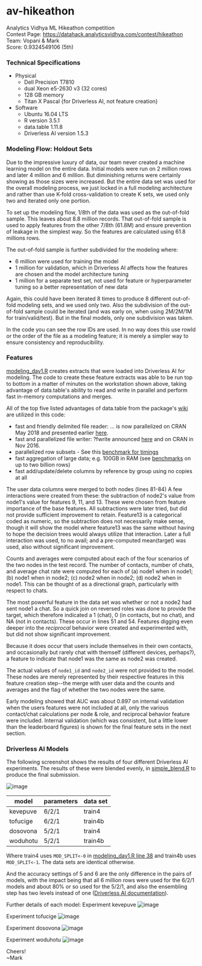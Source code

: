 # av-hikeathon
Analytics Vidhya ML Hikeathon competition  
Contest Page: https://datahack.analyticsvidhya.com/contest/hikeathon  
Team: Vopani & Mark  
Score: 0.9324549106 (5th)  

### Technical Specifications ###
* Physical
  * Dell Precision T7810
  * dual Xeon e5-2630 v3 (32 cores)
  * 128 GB memory
  * Titan X Pascal {for Driverless AI, not feature creation}
* Software
  * Ubuntu 16.04 LTS
  * R version 3.5.1
  * data.table 1.11.8
  * Driverless AI version 1.5.3

### Modeling Flow: Holdout Sets ###
Due to the impressive luxury of data, our team never created a machine learning model on the entire data. Initial models were run on 2 million rows and later 4 million and 6 million. But diminishing returns were certainly showing as those sizes were increased.
But the entire data set was used for the overall modeling process, we just locked in a full modeling architecture and rather than use K-fold cross-validation to create K sets, we used only two and iterated only one portion.

To set up the modeling flow, 1/8th of the data was used as the out-of-fold sample. This leaves about 8.8 million records.
That out-of-fold sample is used to apply features from the other 7/8th (61.8M) and ensure prevention of leakage in the simplest way. So the features are calculated using 61.8 millions rows.

The out-of-fold sample is further subdivided for the modeling where: 
* 6 million were used for training the model
* 1 million for validation, which in Driverless AI affects how the features are chosen and the model architecture tuning
* 1 million for a separate test set, not used for feature or hyperparameter tuning so a better representation of new data

Again, this could have been iterated 8 times to produce 8 different out-of-fold modeling sets, and we used only two. Also the subdivision of the out-of-fold sample could be iterated (and was early on, when using 2M/2M/1M for train/valid/test). But in the final models, only one subdivision was taken.

In the code you can see the row IDs are used. In no way does this use rowId or the order of the file as a modeling feature; it is merely a simpler way to ensure consistency and reproducibility. 

### Features ###

[modeling_day1.R](https://github.com/mlandry22/av-hikeathon/blob/488015be3d6efab47081fc45e20b875e60434ca2/modeling_day1.R#L38) creates extracts that were loaded into Driverless AI for modeling.
The code to create these feature extracts was able to be run top to bottom in a matter of minutes on the workstation shown above, taking advantage of data.table's ability to read and write in parallel and perform fast in-memory computations and merges.

All of the top five listed advantages of data.table from the package's [wiki](https://github.com/Rdatatable/data.table/wiki) are utilized in this code:
* fast and friendly delimited file reader: ... is now parallelized on CRAN May 2018 and presented earlier [here](https://github.com/Rdatatable/data.table/wiki/talks/BARUG_201704_ParallelFread.pdf).
* fast and parallelized file writer: ?fwrite announced [here](http://blog.h2o.ai/2016/04/fast-csv-writing-for-r/) and on CRAN in Nov 2016.
* parallelized row subsets - See this [benchmark for timings](https://github.com/Rdatatable/data.table/issues/1660#issuecomment-212142342)
* fast aggregation of large data; e.g. 100GB in RAM (see [benchmarks](https://github.com/Rdatatable/data.table/wiki/Benchmarks-%3A-Grouping) on up to two billion rows)
* fast add/update/delete columns by reference by group using no copies at all

The user data columns were merged to both nodes (lines 81-84)
A few interactions were created from these: the subtraction of node2's value from node1's value for features 9, 11, and 13. These were chosen from feature importance of the base features. All subtractions were later tried, but did not provide sufficient improvement to retain. Feature13 is a categorical coded as numeric, so the subtraction does not necessarily make sense, though it will show the model where feature13 was the same without having to hope the decision trees would always utilize that interaction. Later a full interaction was used, to no avail; and a pre-computed mean(target) was used, also without significant improvement.

Counts and averages were computed about each of the four scenarios of the two nodes in the test record. The number of contacts, number of chats, and average chat rate were computed for each of (a) node1 when in node1; (b) node1 when in node2; (c) node2 when in node2; (d) node2 when in node1. This can be thought of as a directional graph, particularly with respect to chats.

The most powerful feature in the data set was whether or not a node2 had sent node1 a chat. So a quick join on reversed roles was done to provide the target, which therefore indicated a 1 (chat), 0 (in contacts, but no chat), and NA (not in contacts). These occur in lines 51 and 54. Features digging even deeper into the _reciprocal_ behavior were created and experimented with, but did not show significant improvement.

Because it does occur that users include themselves in their own contacts, and occasionally but rarely chat with themself (different devices, perhaps?), a feature to indicate that node1 was the same as node2 was created.

The actual values of `node1_id` and `node2_id` were not provided to the model. These nodes are merely represented by their respective features in this feature creation step--the merge with user data and the counts and averages and the flag of whether the two nodes were the same.

Early modeling showed that AUC was about 0.897 on internal validation when the users features were not included at all, only the various contact/chat calculations per node & role, and reciprocal behavior feature were included.
Internal validation (which was consistent, but a little lower than the leaderboard figures) is shown for the final feature sets in the next section.

### Driverless AI Models ###

The following screenshot shows the results of four different Driverless AI experiments.
The results of these were blended evenly, in [simple_blend.R](https://github.com/mlandry22/av-hikeathon/blob/master/simple_blend.R) to produce the final submission.

![image](https://user-images.githubusercontent.com/2976822/55935672-cdd84d80-5bf9-11e9-9217-fa8b340d3b63.png)

model | parameters | data set
--- | --- | ---
kevepuve | 6/2/1 | train4 
tofucige | 6/2/1 | train4b
dosovona | 5/2/1 | train4 
woduhotu | 5/2/1 | train4b

Where train4 uses `MOD_SPLIT<-0` in [modeling_day1.R line 38](https://github.com/mlandry22/av-hikeathon/blob/488015be3d6efab47081fc45e20b875e60434ca2/modeling_day1.R#L38) and train4b uses `MOD_SPLIT<-1`. The data sets are identical otherwise.

And the accuracy settings of 5 and 6 are the only difference in the pairs of models, with the impact being that all 6 million rows were used for the 6/2/1 models and about 80% or so used for the 5/2/1, and also the ensembling step has two levels instead of one ([Driverless AI documentation](http://docs.h2o.ai/driverless-ai/latest-stable/docs/userguide/running-experiment.html)).

Further details of each model:
Experiment kevepuve
![image](https://user-images.githubusercontent.com/2976822/55935615-a08b9f80-5bf9-11e9-9d5d-1c2891b18893.png)

Experiment tofucige
![image](https://user-images.githubusercontent.com/2976822/55935570-894cb200-5bf9-11e9-9243-bc7310448c6a.png)

Experiment dosovona
![image](https://user-images.githubusercontent.com/2976822/55935519-6de1a700-5bf9-11e9-8668-d7f55d79d65f.png)

Experiment woduhotu
![image](https://user-images.githubusercontent.com/2976822/55935460-4d195180-5bf9-11e9-9a71-e75cbbcd7699.png)

Cheers!  
~Mark
